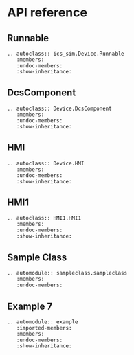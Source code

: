 # API reference

## Runnable

```{eval-rst}
.. autoclass:: ics_sim.Device.Runnable
   :members:
   :undoc-members:
   :show-inheritance:
```

## DcsComponent

```{eval-rst}
.. autoclass:: Device.DcsComponent
   :members:
   :undoc-members:
   :show-inheritance:
```

## HMI

```{eval-rst}
.. autoclass:: Device.HMI
   :members:
   :undoc-members:
   :show-inheritance:
```

## HMI1

```{eval-rst}
.. autoclass:: HMI1.HMI1
   :members:
   :undoc-members:
   :show-inheritance:
```

## Sample Class

```{eval-rst}
.. automodule:: sampleclass.sampleclass
   :members:
   :undoc-members:
```

## Example 7
```{eval-rst}
.. automodule:: example
   :imported-members:
   :members:
   :undoc-members:
   :show-inheritance:
```

